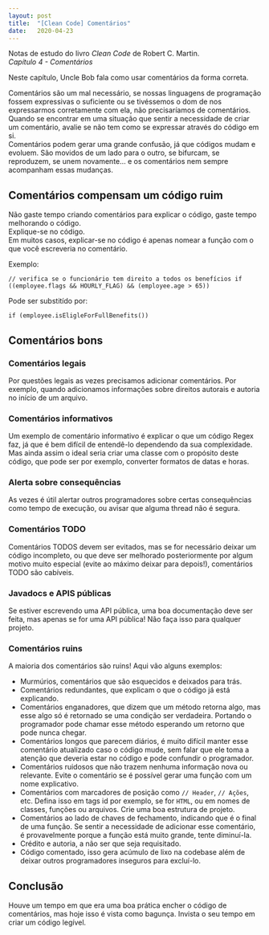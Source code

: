 ```yaml
---
layout: post
title:  "[Clean Code] Comentários"
date:   2020-04-23
---
```


Notas de estudo do livro *Clean Code* de Robert C. Martin.  
*Capítulo 4 - Comentários*

Neste capítulo, Uncle Bob fala como usar comentários da forma correta.

Comentários são um mal necessário, se nossas linguagens de programação fossem expressivas o suficiente ou se tivéssemos o dom de nos expressarmos corretamente com ela, não precisaríamos de comentários.   
Quando se encontrar em uma situação que sentir a necessidade de criar um comentário, avalie se não tem como se expressar através do código em si.   
Comentários podem gerar uma grande confusão, já que códigos mudam e evoluem. São movidos de um lado para o outro, se bifurcam, se reproduzem, se unem novamente… e os comentários nem sempre acompanham essas mudanças.

## Comentários compensam um código ruim

Não gaste tempo criando comentários para explicar o código, gaste tempo melhorando o código.  
Explique-se no código.   
Em muitos casos, explicar-se no código é apenas nomear a função com o que você escreveria no comentário.   

Exemplo:

`// verifica se o funcionário tem direito a todos os benefícios
if ((employee.flags && HOURLY_FLAG) && (employee.age > 65))`

Pode ser substitído por:

`if (employee.isEligleForFullBenefits())`

## Comentários bons

### Comentários legais

Por questões legais as vezes precisamos adicionar comentários. Por exemplo, quando adicionamos informações sobre direitos autorais e autoria no início de um arquivo.   

### Comentários informativos

Um exemplo de comentário informativo é explicar o que um código Regex faz, já que é bem difícil de entendê-lo dependendo da sua complexidade.   
Mas ainda assim o ideal seria criar uma classe com o propósito deste código, que pode ser por exemplo, converter formatos de datas e horas.   

### Alerta sobre consequências

As vezes é útil alertar outros programadores sobre certas consequências como tempo de execução, ou avisar que alguma thread não é segura.   

### Comentários TODO

Comentários TODOS devem ser evitados, mas se for necessário deixar um código incompleto, ou que deve ser melhorado posteriormente por algum motivo muito especial (evite ao máximo deixar para depois!), comentários TODO são cabíveis.   

### Javadocs e APIS públicas

Se estiver escrevendo uma API pública, uma boa documentação deve ser feita, mas apenas se for uma API pública! Não faça isso para qualquer projeto.

### Comentários ruins

A maioria dos comentários são ruins! Aqui vão alguns exemplos: 
- Murmúrios, comentários que são esquecidos e deixados para trás.
- Comentários redundantes, que explicam o que o código já está explicando.
- Comentários enganadores, que dizem que um método retorna algo, mas esse algo só é retornado se uma condição ser verdadeira. Portando o programador pode chamar esse método esperando um retorno que pode nunca chegar.
- Comentários longos que parecem diários, é muito difícil manter esse comentário atualizado caso o código mude, sem falar que ele toma a atenção que deveria estar no código e pode confundir o programador.
- Comentários ruidosos que não trazem nenhuma informação nova ou relevante. Evite o comentário se é possível gerar uma função com um nome explicativo.
- Comentários com marcadores de posição como `// Header`, `// Ações`, etc. Defina isso em tags id por exemplo, se for `HTML`, ou em nomes de classes, funções ou arquivos. Crie uma boa estrutura de projeto.
- Comentários ao lado de chaves de fechamento, indicando que é o final de uma função. Se sentir a necessidade de adicionar esse comentário, é provavelmente porque a função está muito grande, tente diminuí-la.
- Crédito e autoria, a não ser que seja requisitado.
- Código comentado, isso gera acúmulo de lixo na codebase além de deixar outros programadores inseguros para excluí-lo.

## Conclusão

Houve um tempo em que era uma boa prática encher o código de comentários, mas hoje isso é vista como bagunça. Invista o seu tempo em criar um código legível.


